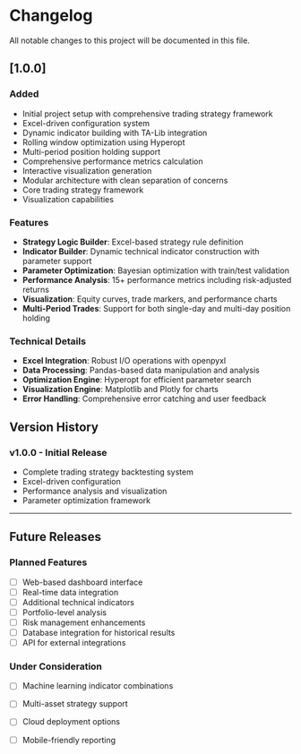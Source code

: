 # Changelog

All notable changes to this project will be documented in this file.

## [1.0.0]

### Added
- Initial project setup with comprehensive trading strategy framework
- Excel-driven configuration system
- Dynamic indicator building with TA-Lib integration
- Rolling window optimization using Hyperopt
- Multi-period position holding support
- Comprehensive performance metrics calculation
- Interactive visualization generation
- Modular architecture with clean separation of concerns
- Core trading strategy framework
- Visualization capabilities

### Features
- **Strategy Logic Builder**: Excel-based strategy rule definition
- **Indicator Builder**: Dynamic technical indicator construction with parameter support
- **Parameter Optimization**: Bayesian optimization with train/test validation
- **Performance Analysis**: 15+ performance metrics including risk-adjusted returns
- **Visualization**: Equity curves, trade markers, and performance charts
- **Multi-Period Trades**: Support for both single-day and multi-day position holding

### Technical Details
- **Excel Integration**: Robust I/O operations with openpyxl
- **Data Processing**: Pandas-based data manipulation and analysis
- **Optimization Engine**: Hyperopt for efficient parameter search
- **Visualization Engine**: Matplotlib and Plotly for charts
- **Error Handling**: Comprehensive error catching and user feedback

## Version History

### v1.0.0 - Initial Release
- Complete trading strategy backtesting system
- Excel-driven configuration
- Performance analysis and visualization
- Parameter optimization framework

---

## Future Releases

### Planned Features
- [ ] Web-based dashboard interface
- [ ] Real-time data integration
- [ ] Additional technical indicators
- [ ] Portfolio-level analysis
- [ ] Risk management enhancements
- [ ] Database integration for historical results
- [ ] API for external integrations

### Under Consideration
- [ ] Machine learning indicator combinations
- [ ] Multi-asset strategy support
- [ ] Cloud deployment options
- [ ] Mobile-friendly reporting


